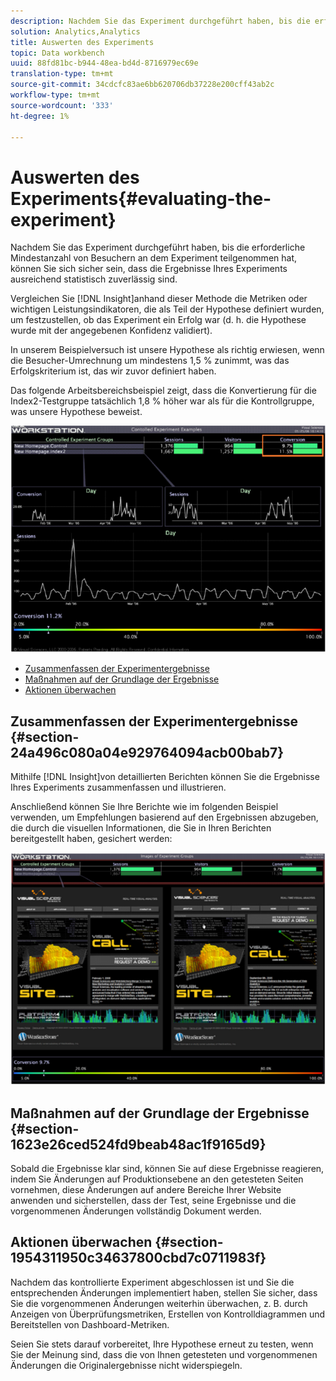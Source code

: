 ```yaml
---
description: Nachdem Sie das Experiment durchgeführt haben, bis die erforderliche Mindestanzahl von Besuchern an dem Experiment teilgenommen hat, können Sie sich sicher sein, dass die Ergebnisse Ihres Experiments ausreichend statistisch zuverlässig sind.
solution: Analytics,Analytics
title: Auswerten des Experiments
topic: Data workbench
uuid: 88fd81bc-b944-48ea-bd4d-8716979ec69e
translation-type: tm+mt
source-git-commit: 34cdcfc83ae6bb620706db37228e200cff43ab2c
workflow-type: tm+mt
source-wordcount: '333'
ht-degree: 1%

---
```



# Auswerten des Experiments{#evaluating-the-experiment}

Nachdem Sie das Experiment durchgeführt haben, bis die erforderliche Mindestanzahl von Besuchern an dem Experiment teilgenommen hat, können Sie sich sicher sein, dass die Ergebnisse Ihres Experiments ausreichend statistisch zuverlässig sind.

Vergleichen Sie [!DNL Insight]anhand dieser Methode die Metriken oder wichtigen Leistungsindikatoren, die als Teil der Hypothese definiert wurden, um festzustellen, ob das Experiment ein Erfolg war (d. h. die Hypothese wurde mit der angegebenen Konfidenz validiert).

In unserem Beispielversuch ist unsere Hypothese als richtig erwiesen, wenn die Besucher-Umrechnung um mindestens 1,5 % zunimmt, was das Erfolgskriterium ist, das wir zuvor definiert haben.

Das folgende Arbeitsbereichsbeispiel zeigt, dass die Konvertierung für die Index2-Testgruppe tatsächlich 1,8 % höher war als für die Kontrollgruppe, was unsere Hypothese beweist.

![](assets/experimentresults.png)

* [Zusammenfassen der Experimentergebnisse](../../../home/c-undst-ctrld-exp/c-vw-rslts/c-ev-exp.md#section-24a496c080a04e929764094acb00bab7)
* [Maßnahmen auf der Grundlage der Ergebnisse](../../../home/c-undst-ctrld-exp/c-vw-rslts/c-ev-exp.md#section-1623e26ced524fd9beab48ac1f9165d9)
* [Aktionen überwachen](../../../home/c-undst-ctrld-exp/c-vw-rslts/c-ev-exp.md#section-1954311950c34637800cbd7c0711983f)

## Zusammenfassen der Experimentergebnisse {#section-24a496c080a04e929764094acb00bab7}

Mithilfe [!DNL Insight]von detaillierten Berichten können Sie die Ergebnisse Ihres Experiments zusammenfassen und illustrieren.

Anschließend können Sie Ihre Berichte wie im folgenden Beispiel verwenden, um Empfehlungen basierend auf den Ergebnissen abzugeben, die durch die visuellen Informationen, die Sie in Ihren Berichten bereitgestellt haben, gesichert werden:

![](assets/experimentresults2.png)

## Maßnahmen auf der Grundlage der Ergebnisse {#section-1623e26ced524fd9beab48ac1f9165d9}

Sobald die Ergebnisse klar sind, können Sie auf diese Ergebnisse reagieren, indem Sie Änderungen auf Produktionsebene an den getesteten Seiten vornehmen, diese Änderungen auf andere Bereiche Ihrer Website anwenden und sicherstellen, dass der Test, seine Ergebnisse und die vorgenommenen Änderungen vollständig Dokument werden.

## Aktionen überwachen {#section-1954311950c34637800cbd7c0711983f}

Nachdem das kontrollierte Experiment abgeschlossen ist und Sie die entsprechenden Änderungen implementiert haben, stellen Sie sicher, dass Sie die vorgenommenen Änderungen weiterhin überwachen, z. B. durch Anzeigen von Überprüfungsmetriken, Erstellen von Kontrolldiagrammen und Bereitstellen von Dashboard-Metriken.

Seien Sie stets darauf vorbereitet, Ihre Hypothese erneut zu testen, wenn Sie der Meinung sind, dass die von Ihnen getesteten und vorgenommenen Änderungen die Originalergebnisse nicht widerspiegeln.
